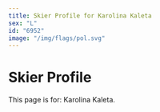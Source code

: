 ```yaml
---
title: Skier Profile for Karolina Kaleta
sex: "L"
id: "6952"
image: "/img/flags/pol.svg" 
---
```


# Skier Profile

This page is for: Karolina Kaleta.
    